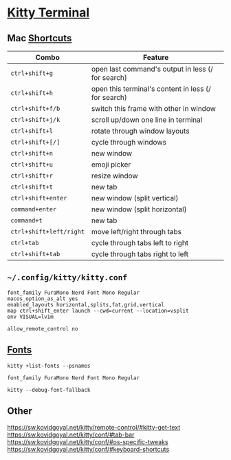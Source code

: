 # [Kitty Terminal](https://sw.kovidgoyal.net/kitty/)
## Mac [Shortcuts](https://sw.kovidgoyal.net/kitty/overview/#tabs-and-windows)

Combo | Feature
-|-
`ctrl+shift+g` | open last command's output in less (/ for search)
`ctrl+shift+h` | open this terminal's content in less (/ for search)
`ctrl+shift+f/b` | switch this frame with other in window
`ctrl+shift+j/k` | scroll up/down one line in terminal
`ctrl+shift+l` | rotate through window layouts
`ctrl+shift+[/]` | cycle through windows
`ctrl+shift+n` | new window
`ctrl+shift+u` | emoji picker
`ctrl+shift+r` | resize window
`ctrl+shift+t` | new tab
`ctrl+shift+enter` | new window (split vertical)
`command+enter` | new window (split horizontal)
`command+t` | new tab
`ctrl+shift+left/right` | move left/right through tabs
`ctrl+tab` | cycle through tabs left to right
`ctrl+shift+tab` | cycle through tabs right to left

## `~/.config/kitty/kitty.conf`
```
font_family FuraMono Nerd Font Mono Regular
macos_option_as_alt yes
enabled_layouts horizontal,splits,fat,grid,vertical
map ctrl+shift_enter launch --cwd=current --location=vsplit
env VISUAL=lvim

allow_remote_control no
```
## [Fonts](https://www.nerdfonts.com/)
`kitty +list-fonts --psnames`
```
font_family FuraMono Nerd Font Mono Regular
```
`kitty --debug-font-fallback`

## Other
https://sw.kovidgoyal.net/kitty/remote-control/#kitty-get-text  
https://sw.kovidgoyal.net/kitty/conf/#tab-bar  
https://sw.kovidgoyal.net/kitty/conf/#os-specific-tweaks  
https://sw.kovidgoyal.net/kitty/conf/#keyboard-shortcuts  

